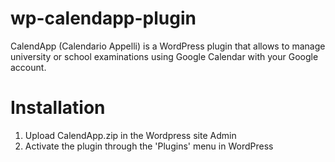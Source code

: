 wp-calendapp-plugin
===================

CalendApp (Calendario Appelli) is a WordPress plugin that allows to manage university or school examinations using Google Calendar with your Google account.

Installation
============

1. Upload CalendApp.zip in the Wordpress site Admin
1. Activate the plugin through the 'Plugins' menu in WordPress
